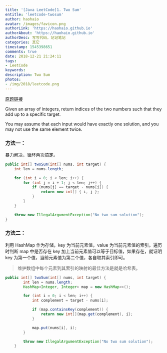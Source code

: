 ```yaml
---
title: '[Java LeetCode]1. Two Sum'
entitle: 'leetcode-twosum'
author: haohaio
avatar: /images/favicon.png
authorLink: 'https://haohaio.github.io'
authorAbout: 'https://haohaio.github.io'
authorDesc: 写写代码，记记笔记
categories: 其它
timestamp: 1545398651
comments: true
date: 2018-12-21 21:24:11
tags:
- LeetCode
keywords:
description: Two Sum
photos:
- /img/2018/leetcode.png
---
```


[原题链接](https://leetcode.com/problems/two-sum/#/description)

Given an array of integers, return indices of the two numbers such that they add up to a specific target.

You may assume that each input would have exactly one solution, and you may not use the same element twice.

### 方法一：

暴力解决，循环两次搞定。

```java
public int[] twoSum(int[] nums, int target) {
    int len = nums.length;

    for (int i = 0; i < len; i++) {
        for (int j = i + 1; j < len; j++) {
            if (nums[j] == target - nums[i]) {
                return new int[] { i, j };
            }
        }
    }

    throw new IllegalArgumentException("No two sum solution");
}
```

### 方法二：

利用 HashMap 作为存储，key 为当前元素值，value 为当前元素值的索引。遍历时判断 map 中是否存在 key 加上当前元素值可以等于目标值，如果存在，就证明 key 为第一个值，当前元素值为第二个值，各自取其索引即可。

> 维护数组中每个元素到其索引的映射的最佳方法是就是哈希表。

```java
public int[] twoSum(int[] nums, int target) {
        int len = nums.length;
        HashMap<Integer, Integer> map = new HashMap<>();

        for (int i = 0; i < len; i++) {
            int complement = target - nums[i];

            if (map.containsKey(complement)) {
                return new int[]{map.get(complement), i};
            }

            map.put(nums[i], i);
        }

        throw new IllegalArgumentException("No two sum solution");
    }
```